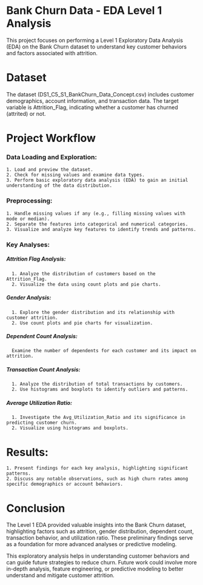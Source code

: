 # Bank Churn Data - EDA Level 1 Analysis 
This project focuses on performing a Level 1 Exploratory Data Analysis (EDA) on the Bank Churn dataset to understand key customer behaviors and factors associated with attrition.

# Dataset 
The dataset (DS1_C5_S1_BankChurn_Data_Concept.csv) includes customer demographics, account information, and transaction data. The target variable is Attrition_Flag, indicating whether a customer has churned (attrited) or not.

# Project Workflow
  ### Data Loading and Exploration:
  
    1. Load and preview the dataset.
    2. Check for missing values and examine data types.
    3. Perform basic exploratory data analysis (EDA) to gain an initial understanding of the data distribution.

  ### Preprocessing:

    1. Handle missing values if any (e.g., filling missing values with mode or median).
    2. Separate the features into categorical and numerical categories.
    3. Visualize and analyze key features to identify trends and patterns.

  ### Key Analyses:

  ##### Attrition Flag Analysis:
      1. Analyze the distribution of customers based on the Attrition_Flag.
      2. Visualize the data using count plots and pie charts.
  ##### Gender Analysis:
      1. Explore the gender distribution and its relationship with customer attrition.
      2. Use count plots and pie charts for visualization.
  ##### Dependent Count Analysis:
      Examine the number of dependents for each customer and its impact on attrition.
  ##### Transaction Count Analysis:
      1. Analyze the distribution of total transactions by customers.
      2. Use histograms and boxplots to identify outliers and patterns.
  ##### Average Utilization Ratio:
      1. Investigate the Avg_Utilization_Ratio and its significance in predicting customer churn.
      2. Visualize using histograms and boxplots.
    
  # Results:
  
    1. Present findings for each key analysis, highlighting significant patterns.
    2. Discuss any notable observations, such as high churn rates among specific demographics or account behaviors.

# Conclusion 
The Level 1 EDA provided valuable insights into the Bank Churn dataset, highlighting factors such as attrition, gender distribution, dependent count, transaction behavior, and utilization ratio. These preliminary findings serve as a foundation for more advanced analyses or predictive modeling.

This exploratory analysis helps in understanding customer behaviors and can guide future strategies to reduce churn. Future work could involve more in-depth analysis, feature engineering, or predictive modeling to better understand and mitigate customer attrition.
